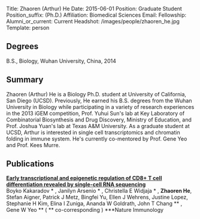 Title: Zhaoren (Arthur) He
Date: 2015-06-01
Position: Graduate Student
Position_suffix: (Ph.D.)
Affiliation: Biomedical Sciences
Email:
Fellowship:
Alumni_or_current: Current
Headshot: /images/people/zhaoren_he.jpg
Template: person
<!-- Status: draft -->

## Degrees

B.S., Biology, Wuhan University, China, 2014<br>

## Summary

Zhaoren (Arthur) He is a Biology Ph.D. student at University of California, San Diego (UCSD). Previously, He earned his B.S. degrees from the Wuhan University in Biology while participating in a variety of research experiences in the 2013 iGEM competition, Prof. Yuhui Sun's lab at Key Laboratory of Combinatorial Biosynthesis and Drug Discovery, Ministry of Education, and  Prof. Joshua Yuan's lab at Texas A&M University. As a graduate student at UCSD, Arthur is interested in single cell transcriptomics and chromatin folding in immune system. He's currently co-mentored by Prof. Gene Yeo and Prof. Kees Murre. 



## Publications
[**Early transcriptional and epigenetic regulation of CD8+ T cell differentiation revealed by single-cell RNA sequencing**](/papers/2017/KakaradovNatureImmunology2017.pdf)  
Boyko Kakaradov * , Janilyn Arsenio * , Christella E Widjaja * , **Zhaoren He**, Stefan Aigner, Patrick J Metz, Bingfei Yu, Ellen J Wehrens, Justine Lopez, Stephanie H Kim, Elina I Zuniga, Ananda W Goldrath, John T Chang ** ,  Gene W Yeo **   ( ** co-corresponding  )
***Nature Immunology